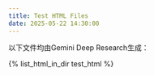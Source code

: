 ```yaml
---
title: Test HTML Files
date: 2025-05-22 14:30:00
---
```


以下文件均由Gemini Deep Research生成：

{% list_html_in_dir test_html %}